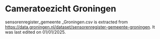 # Cameratoezicht Groningen
sensorenregister_gemeente _Groningen.csv is extracted from https://data.groningen.nl/dataset/sensorenregister-gemeente-groningen. It was last edited on 01/01/2025.
